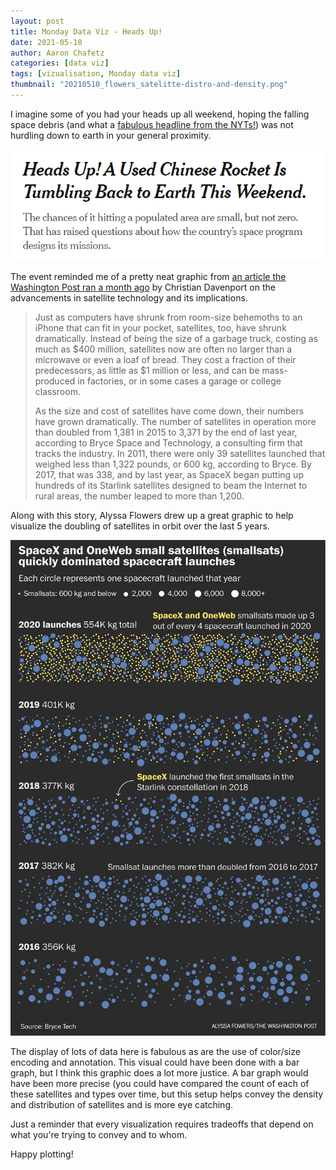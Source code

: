 ```yaml
---
layout: post
title: Monday Data Viz - Heads Up!
date: 2021-05-10
author: Aaron Chafetz
categories: [data viz]
tags: [vizualisation, Monday data viz]
thumbnail: "20210510_flowers_satelitte-distro-and-density.png"
---
```

I imagine some of you had your heads up all weekend, hoping the falling space debris (and what a [fabulous headline from the NYTs!](https://www.nytimes.com/2021/05/06/science/china-rocket-crash-long-march-5b.html)) was not hurdling down to earth in your general proximity.

![nyt headline](/assets/img/posts/20210510_nyt-headline.png)

The event reminded me of a pretty neat graphic from [an article the Washington Post ran a month ago](https://www.washingtonpost.com/technology/2021/04/06/small-satellites-growth-space/) by Christian Davenport on the advancements in satellite technology and its implications. 

> Just as computers have shrunk from room-size behemoths to an iPhone that can fit in your pocket, satellites, too, have shrunk dramatically. Instead of being the size of a garbage truck, costing as much as $400 million, satellites now are often no larger than a microwave or even a loaf of bread. They cost a fraction of their predecessors, as little as $1 million or less, and can be mass-produced in factories, or in some cases a garage or college classroom.
>  
> As the size and cost of satellites have come down, their numbers have grown dramatically. The number of satellites in operation more than doubled from 1,381 in 2015 to 3,371 by the end of last year, according to Bryce Space and Technology, a consulting firm that tracks the industry. In 2011, there were only 39 satellites launched that weighed less than 1,322 pounds, or 600 kg, according to Bryce. By 2017, that was 338, and by last year, as SpaceX began putting up hundreds of its Starlink satellites designed to beam the Internet to rural areas, the number leaped to more than 1,200.

Along with this story, Alyssa Flowers drew up a great graphic to help visualize the doubling of satellites in orbit over the last 5 years.

![satelitte-distro-and-density](/assets/img/posts/20210510_flowers_satelitte-distro-and-density.png)

The display of lots of data here is fabulous as are the use of color/size encoding and annotation. This visual could have been done with a bar graph, but I think this graphic does a lot more justice. A bar graph would have been more precise (you could have compared the count of each of these satellites and types over time, but this setup helps convey the density and distribution of satellites and is more eye catching.  

Just a reminder that every visualization requires tradeoffs that depend on what you're trying to convey and to whom. 

Happy plotting!